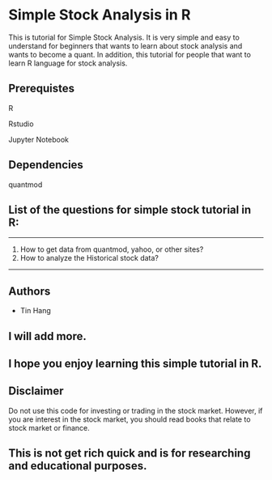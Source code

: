 # Simple Stock Analysis in R

This is tutorial for Simple Stock Analysis. It is very simple and easy to understand for beginners that wants to learn about stock analysis and wants to become a quant. In addition, this tutorial for people that want to learn R language for stock analysis. 

## Prerequistes
R 

Rstudio

Jupyter Notebook

## Dependencies
quantmod

## List of the questions for simple stock tutorial in R:
______________________________________________________________________________________________________________________________
  1. How to get data from quantmod, yahoo, or other sites?
  2. How to analyze the Historical stock data?

______________________________________________________________________________________________________________________________

## Authors
* Tin Hang



## I will add more.
## I hope you enjoy learning this simple tutorial in R.

## Disclaimer
Do not use this code for investing or trading in the stock market. However, if you are interest in the stock market, you should read books that relate to stock market or finance.

## This is not get rich quick and is for researching and educational purposes.
